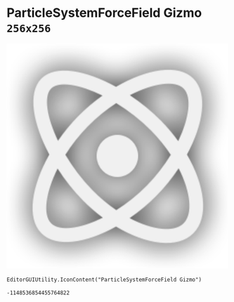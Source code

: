 # ParticleSystemForceField Gizmo `256x256`
<img src="/img/ParticleSystemForceField%20Gizmo.png" width=512 height=512>

``` CSharp
EditorGUIUtility.IconContent("ParticleSystemForceField Gizmo")
```
```
-1148536854455764822
```
